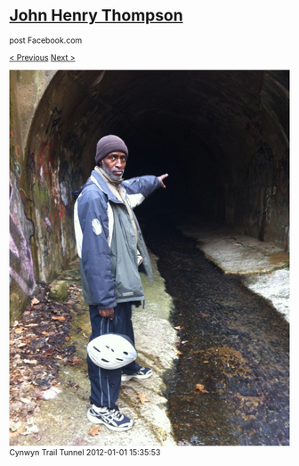 # [John Henry Thompson](../README.md)
post Facebook.com

[< Previous](2012-01-08-4.md) [Next >](2012-01-01-2.md)

[![](../media/2012-01-01/Cynwyn-Trail-Tunnel.jpg)](../README.md)
Cynwyn Trail Tunnel
2012-01-01 15:35:53